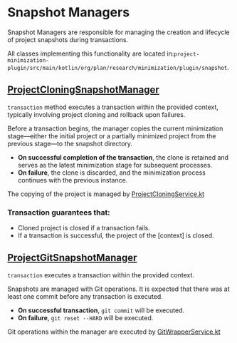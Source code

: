 # Snapshot Managers

Snapshot Managers are responsible for managing the creation and lifecycle of project snapshots during transactions.

All classes implementing this functionality are located in:`project-minimization-plugin/src/main/kotlin/org/plan/research/minimization/plugin/snapshot`.

## [ProjectCloningSnapshotManager](../project-minimization-plugin/src/main/kotlin/org/plan/research/minimization/plugin/snapshot/ProjectCloningSnapshotManager.kt)

`transaction` method executes a transaction within the provided context, typically involving project cloning and rollback upon failures.

Before a transaction begins, the manager copies the current minimization stage—either the initial project or a partially minimized project from the previous stage—to the snapshot directory.

- **On successful completion of the transaction**, the clone is retained and serves as the latest minimization stage for subsequent processes.
- **On failure**, the clone is discarded, and the minimization process continues with the previous instance.

The copying of the project is managed by
[ProjectCloningService.kt](../project-minimization-plugin/src/main/kotlin/org/plan/research/minimization/plugin/services/ProjectCloningService.kt)

### Transaction guarantees that:
- Cloned project is closed if a transaction fails.
- If a transaction is successful, the project of the [context] is closed.

## [ProjectGitSnapshotManager](../project-minimization-plugin/src/main/kotlin/org/plan/research/minimization/plugin/snapshot/ProjectGitSnapshotManager.kt)

`transaction` executes a transaction within the provided context. 

Snapshots are managed with Git operations.
It is expected that there was at least one commit before any transaction is executed.

- **On successful transaction**, `git commit` will be executed.
- **On failure**, `git reset --HARD` will be executed.

Git operations within the manager are executed by 
[GitWrapperService.kt](../project-minimization-plugin/src/main/kotlin/org/plan/research/minimization/plugin/services/GitWrapperService.kt)